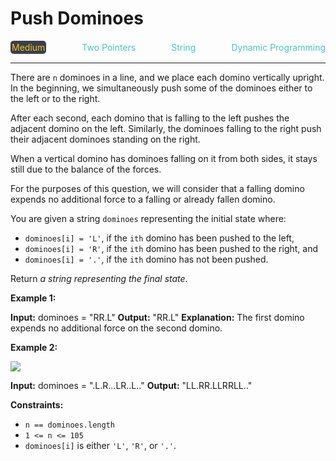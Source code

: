 # Push Dominoes

<div style="display: flex; justify-content: space-between; align-items: center">
<div style="color: #fac31d;
padding: 2px; background-color: #3a3f4b; border-radius: 5px;">Medium</div>
<div style="color: #46c6c2">Two Pointers</div>
<div style="color: #46c6c2">String</div>
<div style="color: #46c6c2">Dynamic Programming</div>
</div>

---

There are `n` dominoes in a line, and we place each domino vertically upright. In the beginning, we simultaneously push some of the dominoes either to the left or to the right.

After each second, each domino that is falling to the left pushes the adjacent domino on the left. Similarly, the dominoes falling to the right push their adjacent dominoes standing on the right.

When a vertical domino has dominoes falling on it from both sides, it stays still due to the balance of the forces.

For the purposes of this question, we will consider that a falling domino expends no additional force to a falling or already fallen domino.

You are given a string `dominoes` representing the initial state where:

*   `dominoes[i] = 'L'`, if the `ith` domino has been pushed to the left,
*   `dominoes[i] = 'R'`, if the `ith` domino has been pushed to the right, and
*   `dominoes[i] = '.'`, if the `ith` domino has not been pushed.

Return _a string representing the final state_.

**Example 1:**

**Input:** dominoes = "RR.L"
**Output:** "RR.L"
**Explanation:** The first domino expends no additional force on the second domino.

**Example 2:**

![](https://s3-lc-upload.s3.amazonaws.com/uploads/2018/05/18/domino.png)

**Input:** dominoes = ".L.R...LR..L.."
**Output:** "LL.RR.LLRRLL.."

**Constraints:**

*   `n == dominoes.length`
*   `1 <= n <= 105`
*   `dominoes[i]` is either `'L'`, `'R'`, or `'.'`.
